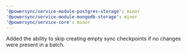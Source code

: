 ```yaml
---
'@powersync/service-module-postgres-storage': minor
'@powersync/service-module-mongodb-storage': minor
'@powersync/service-core': minor
---
```


Added the ability to skip creating empty sync checkpoints if no changes were present in a batch.
